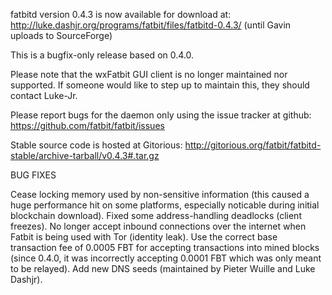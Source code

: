 fatbitd version 0.4.3 is now available for download at:
http://luke.dashjr.org/programs/fatbit/files/fatbitd-0.4.3/ (until Gavin uploads to SourceForge)

This is a bugfix-only release based on 0.4.0.

Please note that the wxFatbit GUI client is no longer maintained nor supported. If someone would like to step up to maintain this, they should contact Luke-Jr.

Please report bugs for the daemon only using the issue tracker at github:
https://github.com/fatbit/fatbit/issues

Stable source code is hosted at Gitorious:
http://gitorious.org/fatbit/fatbitd-stable/archive-tarball/v0.4.3#.tar.gz

BUG FIXES

Cease locking memory used by non-sensitive information (this caused a huge performance hit on some platforms, especially noticable during initial blockchain download).
Fixed some address-handling deadlocks (client freezes).
No longer accept inbound connections over the internet when Fatbit is being used with Tor (identity leak).
Use the correct base transaction fee of 0.0005 FBT for accepting transactions into mined blocks (since 0.4.0, it was incorrectly accepting 0.0001 FBT which was only meant to be relayed).
Add new DNS seeds (maintained by Pieter Wuille and Luke Dashjr).

